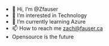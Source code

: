 - 👋 Hi, I’m @Zfauser
- 👀 I’m interested in Technology
- 🌱 I’m currently learning Azure
- 📫 How to reach me zach@fauser.ca
- Opensource is the future

<!---
Zfauser/Zfauser is a ✨ special ✨ repository because its `README.md` (this file) appears on your GitHub profile.
You can click the Preview link to take a look at your changes.
--->
